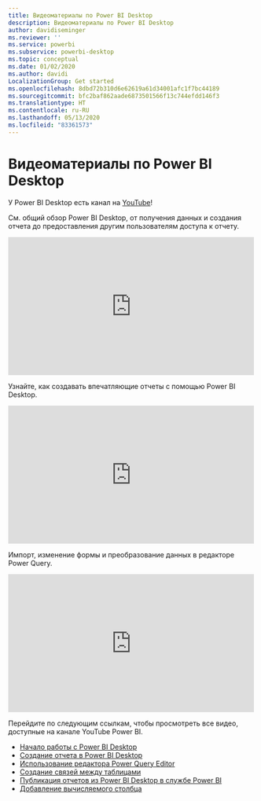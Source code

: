 ```yaml
---
title: Видеоматериалы по Power BI Desktop
description: Видеоматериалы по Power BI Desktop
author: davidiseminger
ms.reviewer: ''
ms.service: powerbi
ms.subservice: powerbi-desktop
ms.topic: conceptual
ms.date: 01/02/2020
ms.author: davidi
LocalizationGroup: Get started
ms.openlocfilehash: 8dbd72b310d6e62619a61d34001afc1f7bc44189
ms.sourcegitcommit: bfc2baf862aade6873501566f13c744efdd146f3
ms.translationtype: HT
ms.contentlocale: ru-RU
ms.lasthandoff: 05/13/2020
ms.locfileid: "83361573"
---
```

# <a name="power-bi-desktop-videos"></a>Видеоматериалы по Power BI Desktop

У Power BI Desktop есть канал на [YouTube](https://www.youtube.com/playlist?list=PL1N57mwBHtN2q1WbU5O29rrn_A0lkVv9p)!

См. общий обзор Power BI Desktop, от получения данных и создания отчета до предоставления другим пользователям доступа к отчету. 

<iframe width="500" height="281" src="https://www.youtube.com/embed/Qgam9M8I0xA" frameborder="0" allowfullscreen></iframe>

Узнайте, как создавать впечатляющие отчеты с помощью Power BI Desktop.

<iframe width="500" height="281" src="https://www.youtube.com/embed/IMAsitQ2cAc" frameborder="0" allowfullscreen></iframe> 

Импорт, изменение формы и преобразование данных в редакторе Power Query.

<iframe width="500" height="281" src="https://www.youtube.com/embed/ByIUx-HmQbw" frameborder="0" allowfullscreen></iframe> 

Перейдите по следующим ссылкам, чтобы просмотреть все видео, доступные на канале YouTube Power BI.

- [Начало работы с Power BI Desktop](https://www.youtube.com/watch?v=Qgam9M8I0xA)
- [Создание отчета в Power BI Desktop](https://www.youtube.com/watch?v=IMAsitQ2cAc)
- [Использование редактора Power Query Editor](https://www.youtube.com/watch?v=ByIUx-HmQbw)
- [Создание связей между таблицами](https://www.youtube.com/watch?v=fVW4MCr0APA)
- [Публикация отчетов из Power BI Desktop в службе Power BI](https://www.youtube.com/watch?v=ObwsFdC9e94)
- [Добавление вычисляемого столбца](https://www.youtube.com/watch?v=62mLfiNcqVM)

